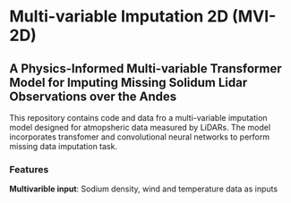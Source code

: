 # Multi-variable Imputation 2D (MVI-2D)
## A Physics-Informed Multi-variable Transformer Model for Imputing Missing Solidum Lidar Observations over the Andes
This repository contains code and data fro a multi-variable imputation model designed for atmopsheric data measured by LiDARs. The model incorporates transfomer and convolutional neural networks to perform missing data imputation task.

### Features
**Multivarible input**: Sodium density, wind and temperature data as inputs



